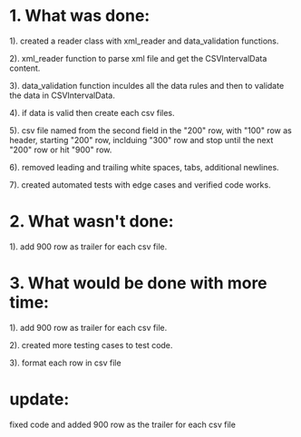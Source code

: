 # 1. What was done:
1). created a reader class with xml_reader and data_validation functions. 

2). xml_reader function to parse xml file and get the CSVIntervalData content.

3). data_validation function inculdes all the data rules and then to validate the data in CSVIntervalData.

4). if data is valid then create each csv files.

5). csv file named from the second field in the "200" row, with "100" row as header, starting "200" row, inclduing "300" row and stop until the next "200" row or hit "900" row.

6). removed leading and trailing white spaces, tabs, additional newlines.

7). created automated tests with edge cases and verified code works.

# 2. What wasn't done:
1). add 900 row as trailer for each csv file.

# 3. What would be done with more time:
1). add 900 row as trailer for each csv file.

2). created more testing cases to test code.

3). format each row in csv file

# update:
fixed code and added 900 row as the trailer for each csv file